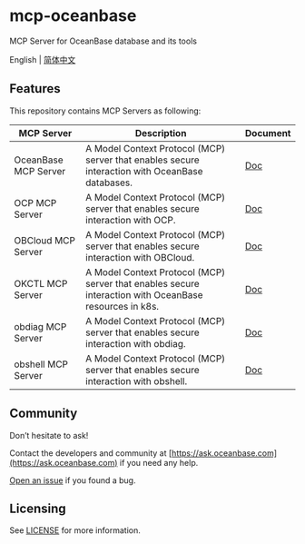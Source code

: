 # mcp-oceanbase

MCP Server for OceanBase database and its tools

English | [简体中文](README_CN.md)

## Features

This repository contains MCP Servers as following:

| MCP Server           | Description                                                                                            | Document                                |
|----------------------|--------------------------------------------------------------------------------------------------------|-----------------------------------------|
| OceanBase MCP Server | A Model Context Protocol (MCP) server that enables secure interaction with OceanBase databases.        | [Doc](doc/oceanbase_mcp_server.md)      |
| OCP MCP Server       | A Model Context Protocol (MCP) server that enables secure interaction with OCP.                        | [Doc](doc/ocp_mcp_server.md)            |
| OBCloud MCP Server   | A Model Context Protocol (MCP) server that enables secure interaction with OBCloud.                    | [Doc](src/obcloud_mcp_server/README.md) |
| OKCTL MCP Server     | A Model Context Protocol (MCP) server that enables secure interaction with OceanBase resources in k8s. | [Doc](doc/okctl_mcp_server.md)          |
| obdiag MCP Server    | A Model Context Protocol (MCP) server that enables secure interaction with obdiag.                     | [Doc](doc/obdiag_mcp_server.md)         |
| obshell MCP Server   | A Model Context Protocol (MCP) server that enables secure interaction with obshell.                     | [Doc](doc/obshell_mcp_server.md)         |

## Community

Don’t hesitate to ask!

Contact the developers and community at [https://ask.oceanbase.com](https://ask.oceanbase.com) if you need any help.

[Open an issue](https://github.com/oceanbase/mcp-oceanbase/issues) if you found a bug.

## Licensing

See [LICENSE](LICENSE) for more information.
